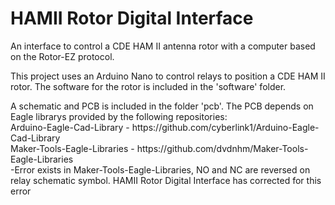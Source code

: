 # HAMII Rotor Digital Interface 
An interface to control a CDE HAM II antenna rotor with a computer based on the Rotor-EZ protocol.

<p>
This project uses an Arduino Nano to control relays to position a CDE HAM II rotor.  The software for the rotor is included in the 'software' folder.
</p>

<p>
A schematic and PCB is included in the folder 'pcb'.  
The PCB depends on Eagle librarys provided by the following repositories:<br>
Arduino-Eagle-Cad-Library   -   https://github.com/cyberlink1/Arduino-Eagle-Cad-Library<br>
Maker-Tools-Eagle-Libraries  -   https://github.com/dvdnhm/Maker-Tools-Eagle-Libraries<br>
  -Error exists in Maker-Tools-Eagle-Libraries, NO and NC are reversed on relay schematic symbol. HAMII Rotor Digital Interface has corrected for this error 
 </p>
